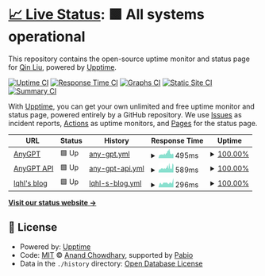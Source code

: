 # [📈 Live Status](https://lqhl.github.io/upptime): <!--live status--> **🟩 All systems operational**

This repository contains the open-source uptime monitor and status page for [Qin Liu](https://lqhl.me), powered by [Upptime](https://github.com/upptime/upptime).

[![Uptime CI](https://github.com/lqhl/upptime/workflows/Uptime%20CI/badge.svg)](https://github.com/lqhl/upptime/actions?query=workflow%3A%22Uptime+CI%22)
[![Response Time CI](https://github.com/lqhl/upptime/workflows/Response%20Time%20CI/badge.svg)](https://github.com/lqhl/upptime/actions?query=workflow%3A%22Response+Time+CI%22)
[![Graphs CI](https://github.com/lqhl/upptime/workflows/Graphs%20CI/badge.svg)](https://github.com/lqhl/upptime/actions?query=workflow%3A%22Graphs+CI%22)
[![Static Site CI](https://github.com/lqhl/upptime/workflows/Static%20Site%20CI/badge.svg)](https://github.com/lqhl/upptime/actions?query=workflow%3A%22Static+Site+CI%22)
[![Summary CI](https://github.com/lqhl/upptime/workflows/Summary%20CI/badge.svg)](https://github.com/lqhl/upptime/actions?query=workflow%3A%22Summary+CI%22)

With [Upptime](https://upptime.js.org), you can get your own unlimited and free uptime monitor and status page, powered entirely by a GitHub repository. We use [Issues](https://github.com/lqhl/upptime/issues) as incident reports, [Actions](https://github.com/lqhl/upptime/actions) as uptime monitors, and [Pages](https://lqhl.github.io/upptime) for the status page.

<!--start: status pages-->
<!-- This summary is generated by Upptime (https://github.com/upptime/upptime) -->
<!-- Do not edit this manually, your changes will be overwritten -->
<!-- prettier-ignore -->
| URL | Status | History | Response Time | Uptime |
| --- | ------ | ------- | ------------- | ------ |
| <img alt="" src="https://icons.duckduckgo.com/ip3/getanygpt.com.ico" height="13"> [AnyGPT](https://getanygpt.com) | 🟩 Up | [any-gpt.yml](https://github.com/lqhl/upptime/commits/HEAD/history/any-gpt.yml) | <details><summary><img alt="Response time graph" src="./graphs/any-gpt/response-time-week.png" height="20"> 495ms</summary><br><a href="https://lqhl.github.io/upptime/history/any-gpt"><img alt="Response time 440" src="https://img.shields.io/endpoint?url=https%3A%2F%2Fraw.githubusercontent.com%2Flqhl%2Fupptime%2FHEAD%2Fapi%2Fany-gpt%2Fresponse-time.json"></a><br><a href="https://lqhl.github.io/upptime/history/any-gpt"><img alt="24-hour response time 357" src="https://img.shields.io/endpoint?url=https%3A%2F%2Fraw.githubusercontent.com%2Flqhl%2Fupptime%2FHEAD%2Fapi%2Fany-gpt%2Fresponse-time-day.json"></a><br><a href="https://lqhl.github.io/upptime/history/any-gpt"><img alt="7-day response time 495" src="https://img.shields.io/endpoint?url=https%3A%2F%2Fraw.githubusercontent.com%2Flqhl%2Fupptime%2FHEAD%2Fapi%2Fany-gpt%2Fresponse-time-week.json"></a><br><a href="https://lqhl.github.io/upptime/history/any-gpt"><img alt="30-day response time 440" src="https://img.shields.io/endpoint?url=https%3A%2F%2Fraw.githubusercontent.com%2Flqhl%2Fupptime%2FHEAD%2Fapi%2Fany-gpt%2Fresponse-time-month.json"></a><br><a href="https://lqhl.github.io/upptime/history/any-gpt"><img alt="1-year response time 440" src="https://img.shields.io/endpoint?url=https%3A%2F%2Fraw.githubusercontent.com%2Flqhl%2Fupptime%2FHEAD%2Fapi%2Fany-gpt%2Fresponse-time-year.json"></a></details> | <details><summary><a href="https://lqhl.github.io/upptime/history/any-gpt">100.00%</a></summary><a href="https://lqhl.github.io/upptime/history/any-gpt"><img alt="All-time uptime 98.37%" src="https://img.shields.io/endpoint?url=https%3A%2F%2Fraw.githubusercontent.com%2Flqhl%2Fupptime%2FHEAD%2Fapi%2Fany-gpt%2Fuptime.json"></a><br><a href="https://lqhl.github.io/upptime/history/any-gpt"><img alt="24-hour uptime 100.00%" src="https://img.shields.io/endpoint?url=https%3A%2F%2Fraw.githubusercontent.com%2Flqhl%2Fupptime%2FHEAD%2Fapi%2Fany-gpt%2Fuptime-day.json"></a><br><a href="https://lqhl.github.io/upptime/history/any-gpt"><img alt="7-day uptime 100.00%" src="https://img.shields.io/endpoint?url=https%3A%2F%2Fraw.githubusercontent.com%2Flqhl%2Fupptime%2FHEAD%2Fapi%2Fany-gpt%2Fuptime-week.json"></a><br><a href="https://lqhl.github.io/upptime/history/any-gpt"><img alt="30-day uptime 98.37%" src="https://img.shields.io/endpoint?url=https%3A%2F%2Fraw.githubusercontent.com%2Flqhl%2Fupptime%2FHEAD%2Fapi%2Fany-gpt%2Fuptime-month.json"></a><br><a href="https://lqhl.github.io/upptime/history/any-gpt"><img alt="1-year uptime 98.37%" src="https://img.shields.io/endpoint?url=https%3A%2F%2Fraw.githubusercontent.com%2Flqhl%2Fupptime%2FHEAD%2Fapi%2Fany-gpt%2Fuptime-year.json"></a></details>
| <img alt="" src="https://icons.duckduckgo.com/ip3/api.getanygpt.com.ico" height="13"> [AnyGPT API](https://api.getanygpt.com) | 🟩 Up | [any-gpt-api.yml](https://github.com/lqhl/upptime/commits/HEAD/history/any-gpt-api.yml) | <details><summary><img alt="Response time graph" src="./graphs/any-gpt-api/response-time-week.png" height="20"> 589ms</summary><br><a href="https://lqhl.github.io/upptime/history/any-gpt-api"><img alt="Response time 485" src="https://img.shields.io/endpoint?url=https%3A%2F%2Fraw.githubusercontent.com%2Flqhl%2Fupptime%2FHEAD%2Fapi%2Fany-gpt-api%2Fresponse-time.json"></a><br><a href="https://lqhl.github.io/upptime/history/any-gpt-api"><img alt="24-hour response time 820" src="https://img.shields.io/endpoint?url=https%3A%2F%2Fraw.githubusercontent.com%2Flqhl%2Fupptime%2FHEAD%2Fapi%2Fany-gpt-api%2Fresponse-time-day.json"></a><br><a href="https://lqhl.github.io/upptime/history/any-gpt-api"><img alt="7-day response time 589" src="https://img.shields.io/endpoint?url=https%3A%2F%2Fraw.githubusercontent.com%2Flqhl%2Fupptime%2FHEAD%2Fapi%2Fany-gpt-api%2Fresponse-time-week.json"></a><br><a href="https://lqhl.github.io/upptime/history/any-gpt-api"><img alt="30-day response time 485" src="https://img.shields.io/endpoint?url=https%3A%2F%2Fraw.githubusercontent.com%2Flqhl%2Fupptime%2FHEAD%2Fapi%2Fany-gpt-api%2Fresponse-time-month.json"></a><br><a href="https://lqhl.github.io/upptime/history/any-gpt-api"><img alt="1-year response time 485" src="https://img.shields.io/endpoint?url=https%3A%2F%2Fraw.githubusercontent.com%2Flqhl%2Fupptime%2FHEAD%2Fapi%2Fany-gpt-api%2Fresponse-time-year.json"></a></details> | <details><summary><a href="https://lqhl.github.io/upptime/history/any-gpt-api">100.00%</a></summary><a href="https://lqhl.github.io/upptime/history/any-gpt-api"><img alt="All-time uptime 98.83%" src="https://img.shields.io/endpoint?url=https%3A%2F%2Fraw.githubusercontent.com%2Flqhl%2Fupptime%2FHEAD%2Fapi%2Fany-gpt-api%2Fuptime.json"></a><br><a href="https://lqhl.github.io/upptime/history/any-gpt-api"><img alt="24-hour uptime 100.00%" src="https://img.shields.io/endpoint?url=https%3A%2F%2Fraw.githubusercontent.com%2Flqhl%2Fupptime%2FHEAD%2Fapi%2Fany-gpt-api%2Fuptime-day.json"></a><br><a href="https://lqhl.github.io/upptime/history/any-gpt-api"><img alt="7-day uptime 100.00%" src="https://img.shields.io/endpoint?url=https%3A%2F%2Fraw.githubusercontent.com%2Flqhl%2Fupptime%2FHEAD%2Fapi%2Fany-gpt-api%2Fuptime-week.json"></a><br><a href="https://lqhl.github.io/upptime/history/any-gpt-api"><img alt="30-day uptime 98.83%" src="https://img.shields.io/endpoint?url=https%3A%2F%2Fraw.githubusercontent.com%2Flqhl%2Fupptime%2FHEAD%2Fapi%2Fany-gpt-api%2Fuptime-month.json"></a><br><a href="https://lqhl.github.io/upptime/history/any-gpt-api"><img alt="1-year uptime 98.83%" src="https://img.shields.io/endpoint?url=https%3A%2F%2Fraw.githubusercontent.com%2Flqhl%2Fupptime%2FHEAD%2Fapi%2Fany-gpt-api%2Fuptime-year.json"></a></details>
| <img alt="" src="https://icons.duckduckgo.com/ip3/lqhl.me.ico" height="13"> [lqhl's blog](https://lqhl.me) | 🟩 Up | [lqhl-s-blog.yml](https://github.com/lqhl/upptime/commits/HEAD/history/lqhl-s-blog.yml) | <details><summary><img alt="Response time graph" src="./graphs/lqhl-s-blog/response-time-week.png" height="20"> 296ms</summary><br><a href="https://lqhl.github.io/upptime/history/lqhl-s-blog"><img alt="Response time 280" src="https://img.shields.io/endpoint?url=https%3A%2F%2Fraw.githubusercontent.com%2Flqhl%2Fupptime%2FHEAD%2Fapi%2Flqhl-s-blog%2Fresponse-time.json"></a><br><a href="https://lqhl.github.io/upptime/history/lqhl-s-blog"><img alt="24-hour response time 294" src="https://img.shields.io/endpoint?url=https%3A%2F%2Fraw.githubusercontent.com%2Flqhl%2Fupptime%2FHEAD%2Fapi%2Flqhl-s-blog%2Fresponse-time-day.json"></a><br><a href="https://lqhl.github.io/upptime/history/lqhl-s-blog"><img alt="7-day response time 296" src="https://img.shields.io/endpoint?url=https%3A%2F%2Fraw.githubusercontent.com%2Flqhl%2Fupptime%2FHEAD%2Fapi%2Flqhl-s-blog%2Fresponse-time-week.json"></a><br><a href="https://lqhl.github.io/upptime/history/lqhl-s-blog"><img alt="30-day response time 280" src="https://img.shields.io/endpoint?url=https%3A%2F%2Fraw.githubusercontent.com%2Flqhl%2Fupptime%2FHEAD%2Fapi%2Flqhl-s-blog%2Fresponse-time-month.json"></a><br><a href="https://lqhl.github.io/upptime/history/lqhl-s-blog"><img alt="1-year response time 280" src="https://img.shields.io/endpoint?url=https%3A%2F%2Fraw.githubusercontent.com%2Flqhl%2Fupptime%2FHEAD%2Fapi%2Flqhl-s-blog%2Fresponse-time-year.json"></a></details> | <details><summary><a href="https://lqhl.github.io/upptime/history/lqhl-s-blog">100.00%</a></summary><a href="https://lqhl.github.io/upptime/history/lqhl-s-blog"><img alt="All-time uptime 100.00%" src="https://img.shields.io/endpoint?url=https%3A%2F%2Fraw.githubusercontent.com%2Flqhl%2Fupptime%2FHEAD%2Fapi%2Flqhl-s-blog%2Fuptime.json"></a><br><a href="https://lqhl.github.io/upptime/history/lqhl-s-blog"><img alt="24-hour uptime 100.00%" src="https://img.shields.io/endpoint?url=https%3A%2F%2Fraw.githubusercontent.com%2Flqhl%2Fupptime%2FHEAD%2Fapi%2Flqhl-s-blog%2Fuptime-day.json"></a><br><a href="https://lqhl.github.io/upptime/history/lqhl-s-blog"><img alt="7-day uptime 100.00%" src="https://img.shields.io/endpoint?url=https%3A%2F%2Fraw.githubusercontent.com%2Flqhl%2Fupptime%2FHEAD%2Fapi%2Flqhl-s-blog%2Fuptime-week.json"></a><br><a href="https://lqhl.github.io/upptime/history/lqhl-s-blog"><img alt="30-day uptime 100.00%" src="https://img.shields.io/endpoint?url=https%3A%2F%2Fraw.githubusercontent.com%2Flqhl%2Fupptime%2FHEAD%2Fapi%2Flqhl-s-blog%2Fuptime-month.json"></a><br><a href="https://lqhl.github.io/upptime/history/lqhl-s-blog"><img alt="1-year uptime 100.00%" src="https://img.shields.io/endpoint?url=https%3A%2F%2Fraw.githubusercontent.com%2Flqhl%2Fupptime%2FHEAD%2Fapi%2Flqhl-s-blog%2Fuptime-year.json"></a></details>

<!--end: status pages-->

[**Visit our status website →**](https://lqhl.github.io/upptime)

## 📄 License

- Powered by: [Upptime](https://github.com/upptime/upptime)
- Code: [MIT](./LICENSE) © [Anand Chowdhary](https://anandchowdhary.com), supported by [Pabio](https://pabio.com)
- Data in the `./history` directory: [Open Database License](https://opendatacommons.org/licenses/odbl/1-0/)
